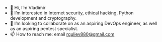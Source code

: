 - 👋 Hi, I’m Vladimir
- 👀 I’m interested in Internet security, ethical hacking, Python development and cryptography.
- 💞️ I’m looking to collaborate on as an aspiring DevOps engineer, as well as an aspiring pentest specialist.
- 📫 How to reach me: email rguliev880@gmail.com
